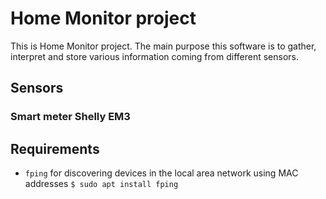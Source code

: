# Home Monitor project

This is Home Monitor project. The main purpose this software is to gather, interpret and store various information coming from different sensors.

## Sensors
### Smart meter Shelly EM3
## Requirements
- `fping` for discovering devices in the local area network using MAC addresses
`$ sudo apt install fping`